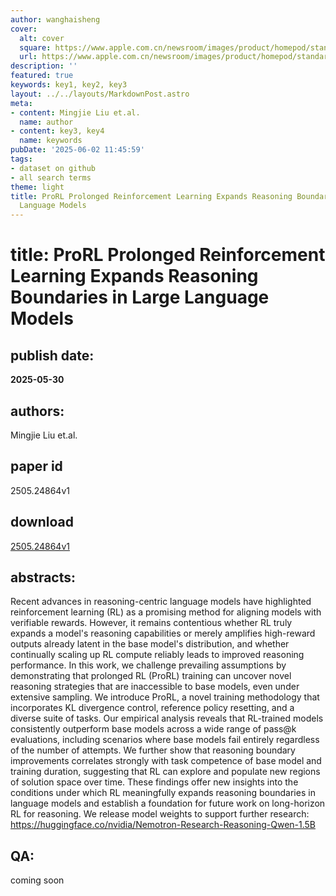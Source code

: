 ```yaml
---
author: wanghaisheng
cover:
  alt: cover
  square: https://www.apple.com.cn/newsroom/images/product/homepod/standard/Apple-HomePod-hero-230118_big.jpg.large_2x.jpg
  url: https://www.apple.com.cn/newsroom/images/product/homepod/standard/Apple-HomePod-hero-230118_big.jpg.large_2x.jpg
description: ''
featured: true
keywords: key1, key2, key3
layout: ../../layouts/MarkdownPost.astro
meta:
- content: Mingjie Liu et.al.
  name: author
- content: key3, key4
  name: keywords
pubDate: '2025-06-02 11:45:59'
tags:
- dataset on github
- all search terms
theme: light
title: ProRL Prolonged Reinforcement Learning Expands Reasoning Boundaries in Large
  Language Models
---
```


# title: ProRL Prolonged Reinforcement Learning Expands Reasoning Boundaries in Large Language Models 
## publish date: 
**2025-05-30** 
## authors: 
  Mingjie Liu et.al. 
## paper id
2505.24864v1
## download
[2505.24864v1](http://arxiv.org/abs/2505.24864v1)
## abstracts:
Recent advances in reasoning-centric language models have highlighted reinforcement learning (RL) as a promising method for aligning models with verifiable rewards. However, it remains contentious whether RL truly expands a model's reasoning capabilities or merely amplifies high-reward outputs already latent in the base model's distribution, and whether continually scaling up RL compute reliably leads to improved reasoning performance. In this work, we challenge prevailing assumptions by demonstrating that prolonged RL (ProRL) training can uncover novel reasoning strategies that are inaccessible to base models, even under extensive sampling. We introduce ProRL, a novel training methodology that incorporates KL divergence control, reference policy resetting, and a diverse suite of tasks. Our empirical analysis reveals that RL-trained models consistently outperform base models across a wide range of pass@k evaluations, including scenarios where base models fail entirely regardless of the number of attempts. We further show that reasoning boundary improvements correlates strongly with task competence of base model and training duration, suggesting that RL can explore and populate new regions of solution space over time. These findings offer new insights into the conditions under which RL meaningfully expands reasoning boundaries in language models and establish a foundation for future work on long-horizon RL for reasoning. We release model weights to support further research: https://huggingface.co/nvidia/Nemotron-Research-Reasoning-Qwen-1.5B
## QA:
coming soon
